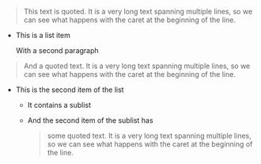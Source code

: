 > This text is quoted. It is a very long text spanning multiple lines, so we can 
> see what happens with the caret at the beginning of the line.

* This is a list item

  With a second paragraph

 > And a quoted text. It is a very long text spanning multiple lines, so we can
 > see what happens with the caret at the beginning of the line.
* This is the second item of the list
  * It contains a sublist
  * And the second item of the sublist has

    > some quoted text. It is a very long text spanning multiple lines, so we
    > can see what happens with the caret at the beginning of the line.
